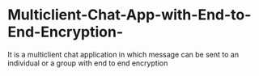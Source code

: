 # Multiclient-Chat-App-with-End-to-End-Encryption-
It is a multiclient chat application in which message can be sent to an individual or a group with end to end encryption
